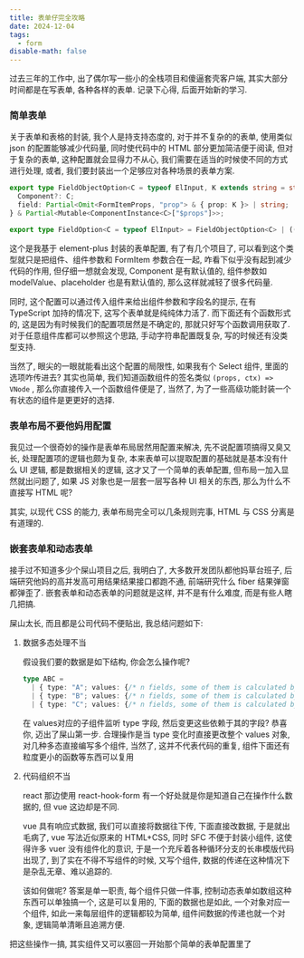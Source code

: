 ```yaml
---
title: 表单仔完全攻略
date: 2024-12-04
tags:
  - form
disable-math: false
---
```


过去三年的工作中, 出了偶尔写一些小的全栈项目和傻逼套壳客户端, 其实大部分时间都是在写表单, 各种各样的表单. 记录下心得, 后面开始新的学习.

### 简单表单

关于表单和表格的封装, 我个人是持支持态度的, 对于并不复杂的的表单, 使用类似 json 的配置能够减少代码量, 同时使代码中的 HTML
部分更加简洁便于阅读, 但对于复杂的表单, 这种配置就会显得力不从心, 我们需要在适当的时候使不同的方式进行处理, 或者,
我们要封装出一个足够应对各种场景的表单方案.

```typescript
export type FieldObjectOption<C = typeof ElInput, K extends string = string> = {
  Component?: C;
  field: Partial<Omit<FormItemProps, "prop"> & { prop: K }> | string;
} & Partial<Mutable<ComponentInstance<C>["$props"]>>;

export type FieldOption<C = typeof ElInput> = FieldObjectOption<C> | (() => FieldObjectOption<C>);
```

这个是我基于 element-plus 封装的表单配置, 有了有几个项目了, 可以看到这个类型就只是把组件、组件参数和 FormItem 参数合在一起,
咋看下似乎没有起到减少代码的作用, 但仔细一想就会发现, Component 是有默认值的, 组件参数如 modelValue、placeholder 也是有默认值的,
那么这样就减轻了很多代码量.

同时, 这个配置可以通过传入组件来给出组件参数和字段名的提示, 在有 TypeScript 加持的情况下, 这写个表单就是纯纯体力活了.
而下面还有个函数形式的, 这是因为有时候我们的配置项居然是不确定的, 那就只好写个函数调用获取了. 对于任意组件库都可以参照这个思路,
手动字符串配置既复杂, 写的时候还有没类型支持.

当然了, 眼尖的一眼就能看出这个配置的局限性, 如果我有个 Select 组件, 里面的选项咋传进去? 其实也简单, 我们知道函数组件的签名类似
`(props, ctx) => VNode` , 那么你直接传入一个函数组件便是了, 当然了, 为了一些高级功能封装一个有状态的组件是更更好的选择.

### 表单布局不要他妈用配置

我见过一个很奇妙的操作是表单布局居然用配置来解决, 先不说配置项搞得又臭又长, 处理配置项的逻辑也颇为复杂,
本来表单可以提取配置的基础就是基本没有什么 UI 逻辑, 都是数据相关的逻辑, 这才又了一个简单的表单配置, 但布局一加入显然就出问题了, 如果 JS
对象也是一层套一层写各种 UI 相关的东西, 那么为什么不直接写 HTML 呢?

其实, 以现代 CSS 的能力, 表单布局完全可以几条规则完事, HTML 与 CSS 分离是有道理的.

### 嵌套表单和动态表单

接手过不知道多少个屎山项目之后, 我明白了, 大多数开发团队都他妈草台班子, 后端研究他妈的高并发高可用结果结果接口都跑不通, 前端研究什么 fiber
结果弹窗都弹歪了. 嵌套表单和动态表单的问题就是这样, 并不是有什么难度, 而是有些人瞎几把搞.

屎山太长, 而且都是公司代码不便贴出, 我总结问题如下:

1. 数据多态处理不当

   假设我们要的数据是如下结构, 你会怎么操作呢?

   ```typescript
   type ABC =
     | { type: "A"; values: {/* n fields, some of them is calculated by 'A' */} }
     | { type: "B"; values: {/* n fields, some of them is calculated by 'B' */} }
     | { type: "C"; values: {/* n fields, some of them is calculated by 'C' */} };
   ```

   在 values对应的子组件监听 type 字段, 然后变更这些依赖于其的字段? 恭喜你, 迈出了屎山第一步. 合理操作是当 type 变化时直接更改整个 values
   对象, 对几种多态直接编写多个组件, 当然了, 这并不代表代码的重复, 组件下面还有粒度更小的函数等东西可以复用

2. 代码组织不当

   react 那边使用 react-hook-form 有一个好处就是你是知道自己在操作什么数据的, 但 vue 这边却是不同.

   vue 具有响应式数据, 我们可以直接将数据往下传, 下面直接改数据, 于是就出毛病了, vue 写法近似原来的 HTML+CSS, 同时 SFC 不便于封装小组件,
   这使得许多 vuer 没有组件化的意识, 于是一个充斥着各种循环分支的长串模版代码出现了, 到了实在不得不写组件的时候, 又写个组件,
   数据的传递在这种情况下是杂乱无章、难以追踪的.

   该如何做呢? 答案是单一职责, 每个组件只做一件事, 控制动态表单如数组这种东西可以单独搞一个, 这是可以复用的, 下面的数据也是如此,
   一个对象对应一个组件, 如此一来每层组件的逻辑都较为简单, 组件间数据的传递也就一个对象, 逻辑简单清晰且追溯方便.

把这些操作一搞, 其实组件又可以塞回一开始那个简单的表单配置里了
